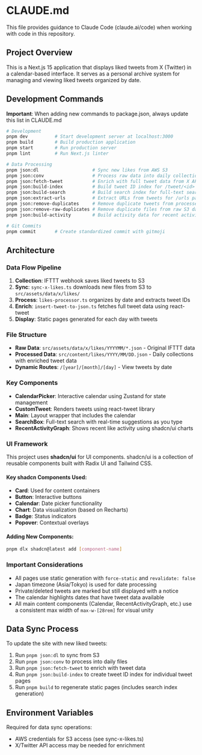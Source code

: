 # CLAUDE.md

This file provides guidance to Claude Code (claude.ai/code) when working with code in this repository.

## Project Overview

This is a Next.js 15 application that displays liked tweets from X (Twitter) in a calendar-based interface. It serves as a personal archive system for managing and viewing liked tweets organized by date.

## Development Commands

**Important**: When adding new commands to package.json, always update this list in CLAUDE.md

```bash
# Development
pnpm dev          # Start development server at localhost:3000
pnpm build        # Build production application
pnpm start        # Run production server
pnpm lint         # Run Next.js linter

# Data Processing
pnpm json:dl                    # Sync new likes from AWS S3
pnpm json:conv                  # Process raw data into daily collections
pnpm json:fetch-tweet           # Enrich with full tweet data from X API
pnpm json:build-index           # Build tweet ID index for /tweet/<id> routes
pnpm json:build-search          # Build search index for full-text search
pnpm json:extract-urls          # Extract URLs from tweets for /urls page
pnpm json:remove-duplicates     # Remove duplicate tweets from processed data
pnpm json:remove-raw-duplicates # Remove duplicate files from raw S3 data
pnpm json:build-activity        # Build activity data for recent activity graph

# Git Commits
pnpm commit       # Create standardized commit with gitmoji
```

## Architecture

### Data Flow Pipeline
1. **Collection**: IFTTT webhook saves liked tweets to S3
2. **Sync**: `sync-x-likes.ts` downloads new files from S3 to `src/assets/data/x/likes/`
3. **Process**: `likes-processor.ts` organizes by date and extracts tweet IDs
4. **Enrich**: `insert-tweet-to-json.ts` fetches full tweet data using react-tweet
5. **Display**: Static pages generated for each day with tweets

### File Structure
- **Raw Data**: `src/assets/data/x/likes/YYYYMM/*.json` - Original IFTTT data
- **Processed Data**: `src/content/likes/YYYY/MM/DD.json` - Daily collections with enriched tweet data
- **Dynamic Routes**: `/[year]/[month]/[day]` - View tweets by date

### Key Components
- **CalendarPicker**: Interactive calendar using Zustand for state management
- **CustomTweet**: Renders tweets using react-tweet library
- **Main**: Layout wrapper that includes the calendar
- **SearchBox**: Full-text search with real-time suggestions as you type
- **RecentActivityGraph**: Shows recent like activity using shadcn/ui charts

### UI Framework
This project uses **shadcn/ui** for UI components. shadcn/ui is a collection of reusable components built with Radix UI and Tailwind CSS.

#### Key shadcn Components Used:
- **Card**: Used for content containers
- **Button**: Interactive buttons
- **Calendar**: Date picker functionality
- **Chart**: Data visualization (based on Recharts)
- **Badge**: Status indicators
- **Popover**: Contextual overlays

#### Adding New Components:
```bash
pnpm dlx shadcn@latest add [component-name]
```

### Important Considerations
- All pages use static generation with `force-static` and `revalidate: false`
- Japan timezone (Asia/Tokyo) is used for date processing
- Private/deleted tweets are marked but still displayed with a notice
- The calendar highlights dates that have tweet data available
- All main content components (Calendar, RecentActivityGraph, etc.) use a consistent max width of `max-w-[28rem]` for visual unity

## Data Sync Process

To update the site with new liked tweets:
1. Run `pnpm json:dl` to sync from S3
2. Run `pnpm json:conv` to process into daily files
3. Run `pnpm json:fetch-tweet` to enrich with tweet data
4. Run `pnpm json:build-index` to create tweet ID index for individual tweet pages
5. Run `pnpm build` to regenerate static pages (includes search index generation)

## Environment Variables

Required for data sync operations:
- AWS credentials for S3 access (see sync-x-likes.ts)
- X/Twitter API access may be needed for enrichment